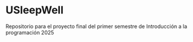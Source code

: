 # USleepWell
Repositorio para el proyecto final del primer semestre de Introducción a la programación 2025
